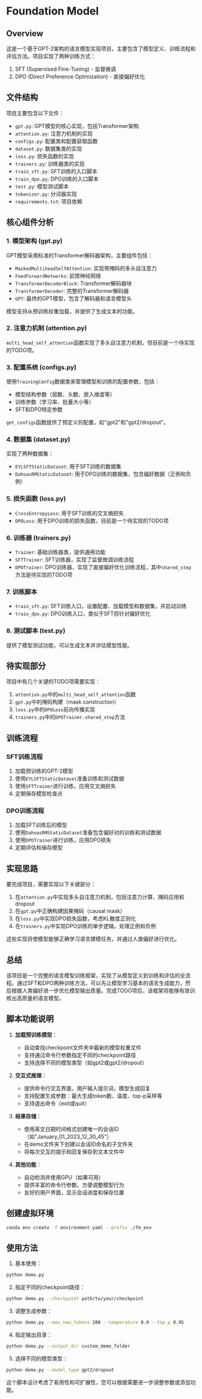 # Foundation Model 
## Overview
这是一个基于GPT-2架构的语言模型实现项目，主要包含了模型定义、训练流程和评估方法。项目实现了两种训练方式：
1. SFT (Supervised Fine-Tuning) - 监督微调
2. DPO (Direct Preference Optimization) - 直接偏好优化

## 文件结构

项目主要包含以下文件：

- `gpt.py`: GPT模型的核心实现，包括Transformer架构
- `attention.py`: 注意力机制的实现
- `configs.py`: 配置类和配置获取函数
- `dataset.py`: 数据集类的实现
- `loss.py`: 损失函数的实现
- `trainers.py`: 训练器类的实现
- `train_sft.py`: SFT训练的入口脚本
- `train_dpo.py`: DPO训练的入口脚本
- `test.py`: 模型测试脚本
- `tokenizer.py`: 分词器实现
- `requirements.txt`: 项目依赖

## 核心组件分析

### 1. 模型架构 (gpt.py)

GPT模型采用标准的Transformer解码器架构，主要组件包括：

- `MaskedMultiheadSelfAttention`: 实现带掩码的多头自注意力
- `FeedForwardNetworks`: 前馈神经网络
- `TransformerDecoderBlock`: Transformer解码器块
- `TransformerDecoder`: 完整的Transformer解码器
- `GPT`: 最终的GPT模型，包含了解码器和语言模型头

模型支持从预训练权重加载，并提供了生成文本的功能。

### 2. 注意力机制 (attention.py)

`multi_head_self_attention`函数实现了多头自注意力机制，但目前是一个待实现的TODO项。

### 3. 配置系统 (configs.py)

使用`TrainingConfig`数据类来管理模型和训练的配置参数，包括：
- 模型结构参数（层数、头数、嵌入维度等）
- 训练参数（学习率、批量大小等）
- SFT和DPO特定参数

`get_configs`函数提供了预定义的配置，如"gpt2"和"gpt2/dropout"。

### 4. 数据集 (dataset.py)

实现了两种数据集：
- `EYLSFTStaticDataset`: 用于SFT训练的数据集
- `DahoasRMStaticDataset`: 用于DPO训练的数据集，包含偏好数据（正例和负例）

### 5. 损失函数 (loss.py)

- `CrossEntropyLoss`: 用于SFT训练的交叉熵损失
- `DPOLoss`: 用于DPO训练的损失函数，目前是一个待实现的TODO项

### 6. 训练器 (trainers.py)

- `Trainer`: 基础训练器类，提供通用功能
- `SFTTrainer`: SFT训练器，实现了监督微调训练流程
- `DPOTrainer`: DPO训练器，实现了直接偏好优化训练流程，其中`shared_step`方法是待实现的TODO项

### 7. 训练脚本

- `train_sft.py`: SFT训练入口，设置配置、加载模型和数据集，并启动训练
- `train_dpo.py`: DPO训练入口，类似于SFT但针对偏好优化

### 8. 测试脚本 (test.py)

提供了模型测试功能，可以生成文本并评估模型性能。

## 待实现部分

项目中有几个关键的TODO项需要实现：

1. `attention.py`中的`multi_head_self_attention`函数
2. `gpt.py`中的掩码构建（mask construction）
3. `loss.py`中的`DPOLoss`前向传播实现
4. `trainers.py`中的`DPOTrainer.shared_step`方法

## 训练流程

### SFT训练流程

1. 加载预训练的GPT-2模型
2. 使用`EYLSFTStaticDataset`准备训练和测试数据
3. 使用`SFTTrainer`进行训练，应用交叉熵损失
4. 定期保存模型检查点

### DPO训练流程

1. 加载SFT训练后的模型
2. 使用`DahoasRMStaticDataset`准备包含偏好对的训练和测试数据
3. 使用`DPOTrainer`进行训练，应用DPO损失
4. 定期评估和保存模型

## 实现思路

要完成项目，需要实现以下关键部分：

1. 在`attention.py`中实现多头自注意力机制，包括注意力计算、掩码应用和dropout
2. 在`gpt.py`中正确构建因果掩码（causal mask）
3. 在`loss.py`中实现DPO损失函数，考虑KL散度正则化
4. 在`trainers.py`中实现DPO训练的单步逻辑，处理正例和负例

这些实现将使模型能够正确学习语言建模任务，并通过人类偏好进行优化。

## 总结

该项目是一个完整的语言模型训练框架，实现了从模型定义到训练和评估的全流程。通过SFT和DPO两种训练方法，可以先让模型学习基本的语言生成能力，然后根据人类偏好进一步优化模型输出质量。完成TODO项后，该框架将能够有效训练出高质量的语言模型。


## 脚本功能说明

1. **加载预训练模型**：
   - 自动查找checkpoint文件夹中最新的模型权重文件
   - 支持通过命令行参数指定不同的checkpoint路径
   - 支持选择不同的模型类型（如gpt2或gpt2/dropout）

2. **交互式推理**：
   - 提供命令行交互界面，用户输入提示词，模型生成回复
   - 支持配置生成参数：最大生成token数、温度、top-p采样等
   - 支持退出命令（exit或quit）

3. **结果存储**：
   - 使用英文日期时间格式创建唯一的会话ID（如"January_01_2023_12_30_45"）
   - 在demo文件夹下创建以会话ID命名的子文件夹
   - 将每次交互的提示和回复保存到文本文件中

4. **其他功能**：
   - 自动检测并使用GPU（如果可用）
   - 提供丰富的命令行参数，方便调整模型行为
   - 友好的用户界面，显示会话进度和保存位置
## 创建虚拟环境
```bash
conda env create -f environment.yaml --prefix ./fm_env
```

## 使用方法

1. 基本使用：
```bash
python demo.py
```

2. 指定不同的checkpoint路径：
```bash
python demo.py --checkpoint path/to/your/checkpoint
```

3. 调整生成参数：
```bash
python demo.py --max_new_tokens 200 --temperature 0.9 --top_p 0.95
```

4. 指定输出目录：
```bash
python demo.py --output_dir custom_demo_folder
```

5. 选择不同的模型类型：
```bash
python demo.py --model_type gpt2/dropout
```

这个脚本设计考虑了易用性和可扩展性，您可以根据需要进一步调整参数或添加功能。

        